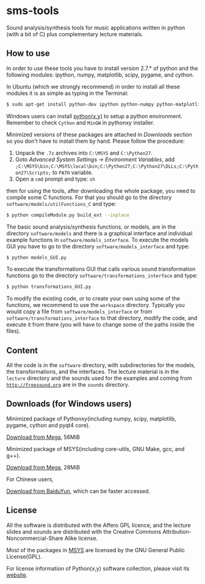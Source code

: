 sms-tools
========= 

Sound analysis/synthesis tools for music applications written in python (with a bit of C) plus complementary lecture materials.

How to use
----------

In order to use these tools you have to install version 2.7.* of python and the following modules: ipython, numpy, matplotlib, scipy, pygame, and cython. 

In Ubuntu (which we strongly recommend) in order to install all these modules it is as simple as typing in the Terminal:

```sh
$ sudo apt-get install python-dev ipython python-numpy python-matplotlib python-scipy python-pygame cython
```

Windows users can install [python(x,y)](code.google.com/p/pythonxy/) to setup a python environment. Remember to check `Cython` and `MinGW` in pythonxy installer.

Minimized versions of these packages are attached in *Downloads* section so you don't have to install them by hand. Please follow the procedure:

1. Unpack the `.7z` archives into `C:\MSYS` and `C:\Python27`.
2. Goto *Advanced System Settings -> Environment Variables*, add `;C:\MSYS\bin;C:\MSYS\local\bin;C:\Python27;C:\Python27\DLLs;C:\Python27\Scripts;` to `PATH` variable. 
3. Open a `cmd` prompt and type: `sh`

then for using the tools, after downloading the whole package, you need to compile some C functions. For that you should go to the directory `software/models/utilFunctions_C` and type:

```sh
$ python compileModule.py build_ext --inplace
```

The basic sound analysis/synthesis functions, or models, are in the directory `software/models` and there is a graphical interface and individual example functions in `software/models_interface`. To execute the models GUI you have to go to the directory `software/models_interface` and type: 

```sh
$ python models_GUI.py
```

To execute the transformations GUI that calls various sound transformation functions go to the directory `software/transformations_interface` and type: 

```sh
$ python transformations_GUI.py
```

To modify the existing code, or to create your own using some of the functions, we recommend to use the `workspace` directory. Typically you would copy a file from `software/models_interface` or from `software/transformations_interface` to that directory, modify the code, and execute it from there (you will have to change some of the paths inside the files). 


Content
-------

All the code is in the `software` directory, with subdirectories for the models, the transformations, and the interfaces. The lecture material is in the `lecture` directory and the sounds used for the examples and coming from [`http://freesound.org`](http://freesound.org) are in the `sounds` directory.

Downloads (for Windows users)
-------

Minimized package of Pythonxy(including numpy, scipy, matplotlib, pygame, cython and pyqt4 core).

[Download from Mega](https://mega.co.nz/#!qA5ARYzA!ZKRx-vJ7qWtHaUuUv20WReSJw3GJIg8TuTk5tMKwyLQ), 56MiB

Minimized package of MSYS(including core-utils, GNU Make, gcc, and g++).

[Download from Mega](https://mega.co.nz/#!6VBgybCA!Tf4-9Jtrdrnc4qGpG0Be5-71-FM5BZQs0laOzbwLPKk), 28MiB

For Chinese users,

[Download from BaiduYun](http://pan.baidu.com/s/1qW6XQ36), which can be faster accessed.

License
-------
All the software is distributed with the Affero GPL licence, and the lecture slides and sounds are distributed with the Creative Commons Attribution-Noncommercial-Share Alike license.

Most of the packages in [MSYS](http://www.mingw.org/wiki/msys) are licensed by the GNU General Public License(GPL).

For license information of Python(x,y) software collection, please visit its [website](code.google.com/p/pythonxy/).

